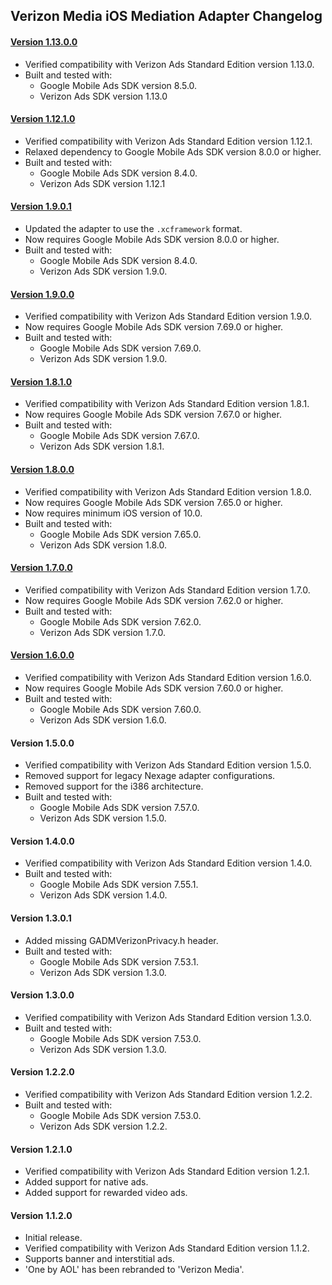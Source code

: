 ## Verizon Media iOS Mediation Adapter Changelog

#### [Version 1.13.0.0](https://dl.google.com/googleadmobadssdk/mediation/ios/verizon/VerizonMediaAdapter-1.13.0.0.zip)
- Verified compatibility with Verizon Ads Standard Edition version 1.13.0.
- Built and tested with:
    - Google Mobile Ads SDK version 8.5.0.
    - Verizon Ads SDK version 1.13.0

#### [Version 1.12.1.0](https://dl.google.com/googleadmobadssdk/mediation/ios/verizon/VerizonMediaAdapter-1.12.1.0.zip)
- Verified compatibility with Verizon Ads Standard Edition version 1.12.1.
- Relaxed dependency to Google Mobile Ads SDK version 8.0.0 or higher.
- Built and tested with:
    - Google Mobile Ads SDK version 8.4.0.
    - Verizon Ads SDK version 1.12.1

#### [Version 1.9.0.1](https://dl.google.com/googleadmobadssdk/mediation/ios/verizon/VerizonMediaAdapter-1.9.0.1.zip)
- Updated the adapter to use the `.xcframework` format.
- Now requires Google Mobile Ads SDK version 8.0.0 or higher.
- Built and tested with:
    - Google Mobile Ads SDK version 8.4.0.
    - Verizon Ads SDK version 1.9.0.

#### [Version 1.9.0.0](https://dl.google.com/googleadmobadssdk/mediation/ios/verizon/VerizonMediaAdapter-1.9.0.0.zip)
- Verified compatibility with Verizon Ads Standard Edition version 1.9.0.
- Now requires Google Mobile Ads SDK version 7.69.0 or higher.
- Built and tested with:
    - Google Mobile Ads SDK version 7.69.0.
    - Verizon Ads SDK version 1.9.0.

#### [Version 1.8.1.0](https://dl.google.com/googleadmobadssdk/mediation/ios/verizon/VerizonMediaAdapter-1.8.1.0.zip)
- Verified compatibility with Verizon Ads Standard Edition version 1.8.1.
- Now requires Google Mobile Ads SDK version 7.67.0 or higher.
- Built and tested with:
    - Google Mobile Ads SDK version 7.67.0.
    - Verizon Ads SDK version 1.8.1.

#### [Version 1.8.0.0](https://dl.google.com/googleadmobadssdk/mediation/ios/verizon/VerizonMediaAdapter-1.8.0.0.zip)
- Verified compatibility with Verizon Ads Standard Edition version 1.8.0.
- Now requires Google Mobile Ads SDK version 7.65.0 or higher.
- Now requires minimum iOS version of 10.0.
- Built and tested with:
    - Google Mobile Ads SDK version 7.65.0.
    - Verizon Ads SDK version 1.8.0.

#### [Version 1.7.0.0](https://dl.google.com/googleadmobadssdk/mediation/ios/verizon/VerizonMediaAdapter-1.7.0.0.zip)
- Verified compatibility with Verizon Ads Standard Edition version 1.7.0.
- Now requires Google Mobile Ads SDK version 7.62.0 or higher.
- Built and tested with:
    - Google Mobile Ads SDK version 7.62.0.
    - Verizon Ads SDK version 1.7.0.

#### [Version 1.6.0.0](https://dl.google.com/googleadmobadssdk/mediation/ios/verizon/VerizonMediaAdapter-1.6.0.0.zip)
- Verified compatibility with Verizon Ads Standard Edition version 1.6.0.
- Now requires Google Mobile Ads SDK version 7.60.0 or higher.
- Built and tested with:
    - Google Mobile Ads SDK version 7.60.0.
    - Verizon Ads SDK version 1.6.0.

#### Version 1.5.0.0
- Verified compatibility with Verizon Ads Standard Edition version 1.5.0.
- Removed support for legacy Nexage adapter configurations.
- Removed support for the i386 architecture.
- Built and tested with:
    - Google Mobile Ads SDK version 7.57.0.
    - Verizon Ads SDK version 1.5.0.

#### Version 1.4.0.0
- Verified compatibility with Verizon Ads Standard Edition version 1.4.0.
- Built and tested with:
    - Google Mobile Ads SDK version 7.55.1.
    - Verizon Ads SDK version 1.4.0.

#### Version 1.3.0.1
- Added missing GADMVerizonPrivacy.h header.
- Built and tested with:
    - Google Mobile Ads SDK version 7.53.1.
    - Verizon Ads SDK version 1.3.0.

#### Version 1.3.0.0
- Verified compatibility with Verizon Ads Standard Edition version 1.3.0.
- Built and tested with:
    - Google Mobile Ads SDK version 7.53.0.
    - Verizon Ads SDK version 1.3.0.

#### Version 1.2.2.0
- Verified compatibility with Verizon Ads Standard Edition version 1.2.2.
- Built and tested with:
    - Google Mobile Ads SDK version 7.53.0.
    - Verizon Ads SDK version 1.2.2.

#### Version 1.2.1.0
- Verified compatibility with Verizon Ads Standard Edition version 1.2.1.
- Added support for native ads.
- Added support for rewarded video ads.

#### Version 1.1.2.0
- Initial release.
- Verified compatibility with Verizon Ads Standard Edition version 1.1.2.
- Supports banner and interstitial ads.
- 'One by AOL' has been rebranded to 'Verizon Media'.
